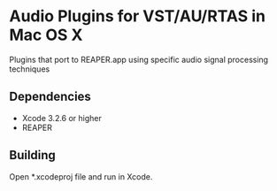 Audio Plugins for VST/AU/RTAS in Mac OS X
=====================

Plugins that port to REAPER.app using specific audio signal processing techniques

Dependencies
-------
- Xcode 3.2.6 or higher
- REAPER

Building 
------

Open *.xcodeproj file and run in Xcode.



